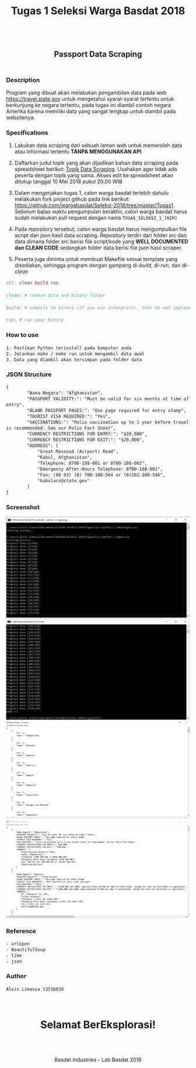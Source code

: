 <h1 align="center">
  <br>
  Tugas 1 Seleksi Warga Basdat 2018
  <br>
  <br>
</h1>

<h2 align="center">
  <br>
  Passport Data Scraping
  <br>
  <br>
</h2>

### Description
Program yang dibuat akan melakukan pengambilan data pada web https://travel.state.gov untuk mengetahui syarat-syarat tertentu untuk berkunjung ke negara tertentu, pada tugas ini diambil contoh negara Amerika karena memiliki data yang sangat lengkap untuk diambil pada websitenya.
### Specifications

1. Lakukan data scraping dari sebuah laman web untuk memeroleh data atau informasi tertentu __TANPA MENGGUNAKAN API__

2. Daftarkan judul topik yang akan dijadikan bahan data scraping pada spreadsheet berikut: [Topik Data Scraping](http://bit.ly/TopikDataScraping). Usahakan agar tidak ada peserta dengan topik yang sama. Akses edit ke spreadsheet akan ditutup tanggal 10 Mei 2018 pukul 20.00 WIB

3. Dalam mengerjakan tugas 1, calon warga basdat terlebih dahulu melakukan fork project github pada link berikut: https://github.com/wargabasdat/Seleksi-2018/tree/master/Tugas1. Sebelum batas waktu pengumpulan berakhir, calon warga basdat harus sudah melakukan pull request dengan nama ```TUGAS_SELEKSI_1_[NIM]```

4. Pada repository tersebut, calon warga basdat harus mengumpulkan file script dan json hasil data scraping. Repository terdiri dari folder src dan data dimana folder src berisi file script/kode yang __WELL DOCUMENTED dan CLEAN CODE__ sedangkan folder data berisi file json hasil scraper.

5. Peserta juga diminta untuk membuat Makefile sesuai template yang disediakan, sehingga program dengan gampang di-_build_, di-_run_, dan di-_clean_

```Makefile
all: clean build run

clean: # remove data and binary folder

build: # compile to binary (if you use interpreter, then do not implement it)

run: # run your binary
```
### How to use
```
1. Pastikan Python terinstall pada komputer anda
2. Jalankan make / make run untuk mengambil data awal
3. Data yang diambil akan tersimpan pada folder data
```
### JSON Structure
```
{
        "Nama Negara": "Afghanistan",
        "PASSPORT VALIDITY:": "Must be valid for six months at time of entry",
        "BLANK PASSPORT PAGES:": "One page required for entry stamp",
        "TOURIST VISA REQUIRED:": "Yes",
        "VACCINATIONS:": "Polio vaccination up to 1 year before travel is recommended. See our Polio Fact Sheet",
        "CURRENCY RESTRICTIONS FOR ENTRY:": "$20,000",
        "CURRENCY RESTRICTIONS FOR EXIT:": "$20,000",
        "ADDRESS": [
            "Great Massoud (Airport) Road",
            "Kabul, Afghanistan",
            "Telephone: 0700-108-001 or 0700-108-002",
            "Emergency After-Hours Telephone: 0700-108-001",
            "Fax: (00 93) (0) 700-108-564 or (0)202-300-546",
            "kabulacs@state.gov"
        ]
}
```
### Screenshot
![](screenshots/prosespengambilandata.PNG)
![](screenshots/prosespengambilandata1.PNG)
![](screenshots/daftarnegara.PNG)
![](screenshots/datanegara.PNG)

### Reference 
```
- urlopen
- BeautifulSoup
- time
- json
```

### Author
```
Alvin Limassa 13516039
```

<h1 align="center">
  <br>
  Selamat BerEksplorasi!
  <br>
  <br>
</h1>

<p align="center">
  <br>
  Basdat Industries - Lab Basdat 2018
  <br>
  <br>
</p>
